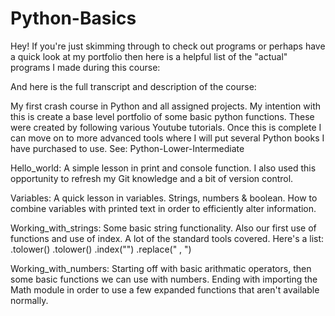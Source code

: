 # Python-Basics

Hey! If you're just skimming through to check out programs or perhaps have a quick look at my portfolio then here is a helpful list of the "actual" programs I made during this course:



And here is the full transcript and description of the course:

My first crash course in Python and all assigned projects. My intention with this is create a base level portfolio of some basic python functions. These were created by following various Youtube tutorials. Once this is complete I can move on to more advanced tools where I will put several Python books I have purchased to use. See: Python-Lower-Intermediate


Hello_world: A simple lesson in print and console function. I also used this opportunity to refresh my Git knowledge and a bit of version control.


Variables: A quick lesson in variables. Strings, numbers & boolean. How to combine variables with printed text in order to efficiently alter information. 


Working_with_strings: Some basic string functionality. Also our first use of functions and use of index. A lot of the standard tools covered. Here's a list: .tolower() .tolower() .index("") .replace(" , ")


Working_with_numbers: Starting off with basic arithmatic operators, then some basic functions we can use with numbers. Ending with importing the Math module in order to use a few expanded functions that aren't available normally. 


